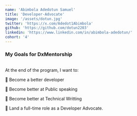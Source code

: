 ```yaml
---
name: 'Abimbola Adedotun Samuel'
title: 'Developer-Advocate'
image: '/assets/dotun.jpg'
twitter: 'https://x.com/Adedot1Abimbola'
github: 'https://github.com/dotun2203'
linkedin: 'https://www.linkedin.com/in/abimbola-adedotun/'
cohort: '4'
---
```


<div>
<h3>My Goals for DxMentorship</h3> <br/>
 At the end of the program, I want to: <br/>

📌 Become a better developer<br/>

📌 Become better at Public speaking <br/>

📌 Become better at Technical Writting <br/>

📌 Land a full-time role as a Developer Advocate.

</div>
